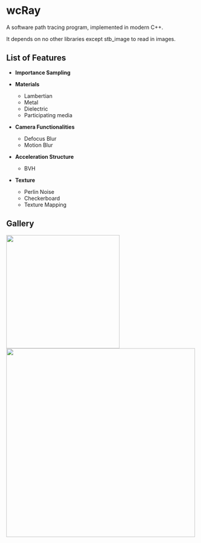# wcRay
A software path tracing program, implemented in modern C++. 

It depends on no other libraries except stb_image to read in images.

## List of Features 
- **Importance Sampling**

- **Materials**
    - Lambertian
    - Metal
    - Dielectric
    - Participating media

- **Camera Functionalities**
    - Defocus Blur
    - Motion Blur

- **Acceleration Structure**
    - BVH
    
- **Texture**
    - Perlin Noise
    - Checkerboard
    - Texture Mapping    

## Gallery

<img src="https://github.com/wcvanvan/Renderer/blob/main/rendered_images/image2.jpg" width="300">

<img src="https://github.com/wcvanvan/Renderer/blob/main/rendered_images/image1.jpg" width="500">
